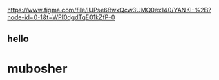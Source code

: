 https://www.figma.com/file/IUPse68wxQcw3UMQ0ex140/YANKI-%2B?node-id=0-1&t=WPl0dgdTqE01kZfP-0

## hello
# mubosher